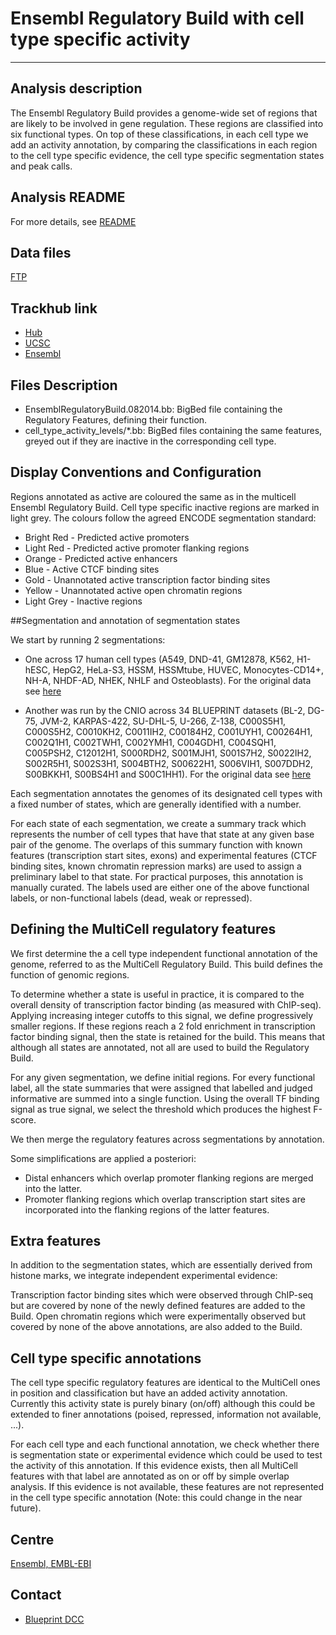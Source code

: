# Ensembl Regulatory Build with cell type specific activity
***

## Analysis description
The Ensembl Regulatory Build provides a genome-wide set of regions that are likely to be involved in gene regulation. These regions are classified into six functional types. On top of these classifications, in each cell type we add an activity annotation, by comparing the classifications in each region to the cell type specific evidence, the cell type specific segmentation states and peak calls.

## Analysis README
For more details, see [README](http://ftp.ebi.ac.uk/pub/databases/blueprint/releases/20140811/homo_sapiens/secondary_analysis/Ensembl_Regulatory_Build/README_ensembl_regulatory_build_20140811)

## Data files
[FTP](http://ftp.ebi.ac.uk/pub/databases/blueprint/releases/20140811/homo_sapiens/secondary_analysis/Ensembl_Regulatory_Build/)

## Trackhub link
* [Hub](http://ftp.ebi.ac.uk/pub/databases/blueprint/releases/20140811/homo_sapiens/secondary_analysis/Ensembl_Regulatory_Build/hub/hub.txt)
* [UCSC](http://genome.ucsc.edu/cgi-bin/hgTracks?db=hg19&amp;hubUrl=http://ftp.ebi.ac.uk/pub/databases/blueprint/releases/20140811/homo_sapiens/secondary_analysis/Ensembl_Regulatory_Build/hub/hub.txt)
* [Ensembl](http://grch37.ensembl.org/Homo_sapiens/Location/View?g=ENSG00000130544;contigviewbottom=url:http://ftp.ebi.ac.uk/pub/databases/blueprint/releases/20140811/homo_sapiens/secondary_analysis/Ensembl_Regulatory_Build/hub/hub.txt;format=DATAHUB;menu=Ensembl) 

## Files Description
* EnsemblRegulatoryBuild.082014.bb: BigBed file containing the Regulatory Features, defining their function.
* cell\_type\_activity\_levels/*.bb: BigBed files containing the same features, greyed out if they are inactive in the corresponding cell type.

## Display Conventions and Configuration

Regions annotated as active are coloured the same as in the multicell Ensembl Regulatory Build. Cell type specific inactive regions are marked in light grey. The colours follow the agreed ENCODE segmentation standard:

* Bright Red - Predicted active promoters
* Light Red - Predicted active promoter flanking regions
* Orange - Predicted active enhancers
* Blue - Active CTCF binding sites
* Gold - Unannotated active transcription factor binding sites
* Yellow - Unannotated active open chromatin regions
* Light Grey - Inactive regions

##Segmentation and annotation of segmentation states

We start by running 2 segmentations:

* One across 17 human cell types (A549, DND-41, GM12878, K562, H1-hESC, HepG2, HeLa-S3, HSSM,
HSSMtube, HUVEC, Monocytes-CD14+, NH-A, NHDF-AD, NHEK, NHLF and Osteoblasts). For the original data see [here](http://ngs.sanger.ac.uk/production/ensembl/regulation/hg19/segmentations/)

* Another was run by the CNIO across 34 BLUEPRINT datasets (BL-2, DG-75, JVM-2, KARPAS-422, SU-DHL-5, U-266, Z-138,
C000S5H1, C000S5H2, C0010KH2, C0011IH2, C00184H2, C001UYH1, C00264H1, C002Q1H1, C002TWH1, C002YMH1,
C004GDH1, C004SQH1, C005PSH2, C12012H1, S000RDH2, S001MJH1, S001S7H2, S0022IH2, S002R5H1, S002S3H1,
S004BTH2, S00622H1, S006VIH1, S007DDH2, S00BKKH1, S00BS4H1 and S00C1HH1). For the original data see [here](http://ftp.ebi.ac.uk/pub/databases/blueprint/releases/20140811/homo_sapiens/secondary_analysis/Segmentation_of_ChIP-Seq_data)

Each segmentation annotates the genomes of its designated cell types with a fixed number of states, which are generally identified with a number.

For each state of each segmentation, we create a summary track which represents the number of cell
types that have that state at any given base pair of the genome. The overlaps of this summary function
with known features (transcription start sites, exons) and experimental features (CTCF binding sites,
known chromatin repression marks) are used to assign a preliminary label to that state. For practical
purposes, this annotation is manually curated. The labels used are either one of the above functional
labels, or non-functional labels (dead, weak or repressed).

## Defining the MultiCell regulatory features

We first determine the a cell type independent functional annotation of the genome, referred to as the
MultiCell Regulatory Build. This build defines the function of genomic regions.

To determine whether a state is useful in practice, it is compared to the overall density of transcription
factor binding (as measured with ChIP-seq). Applying increasing integer cutoffs to this signal, we define
progressively smaller regions. If these regions reach a 2 fold enrichment in transcription factor binding
signal, then the state is retained for the build. This means that although all states are annotated,
not all are used to build the Regulatory Build.


For any given segmentation, we define initial regions. For every functional label, all the state summaries
that were assigned that labelled and judged informative are summed into a single function. Using the overall
TF binding signal as true signal, we select the threshold which produces the highest F-score.

We then merge the regulatory features across segmentations by annotation.

Some simplifications are applied a posteriori:

* Distal enhancers which overlap promoter flanking regions are merged into the latter.
* Promoter flanking regions which overlap transcription start sites are incorporated into the flanking regions of the latter features.

## Extra features

In addition to the segmentation states, which are essentially derived from histone marks, we integrate
independent experimental evidence:

Transcription factor binding sites which were observed through ChIP-seq but are covered by none of the newly
defined features are added to the Build. Open chromatin regions which were experimentally observed but covered
by none of the above annotations, are also added to the Build.

## Cell type specific annotations

The cell type specific regulatory features are identical to the MultiCell ones in position and classification
but have an added activity annotation. Currently this activity state is purely binary (on/off) although this
could be extended to finer annotations (poised, repressed, information not available, ...).

For each cell type and each functional annotation, we check whether there is segmentation state or experimental
evidence which could be used to test the activity of this annotation. If this evidence exists, then all MultiCell
features with that label are annotated as on or off by simple overlap analysis. If this evidence is not available,
these features are not represented in the cell type specific annotation (Note: this could change in the near future).

## Centre
[Ensembl, EMBL-EBI](http://www.ensembl.org/index.html)

## Contact
* [Blueprint DCC](mailto:blueprint-info@ebi.ac.uk)

